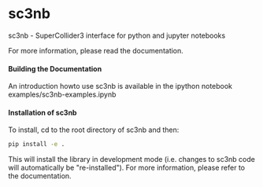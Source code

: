 # sc3nb

sc3nb - SuperCollider3 interface for python and jupyter notebooks

For more information, please read the documentation.

#### Building the Documentation

An introduction howto use sc3nb is available in the ipython notebook examples/sc3nb-examples.ipynb 

#### Installation of sc3nb

To install, cd to the root directory of sc3nb and then:
```bash
pip install -e .
```
This will install the library in development mode (i.e. changes to sc3nb code will automatically be "re-installed").
For more information, please refer to the documentation.
